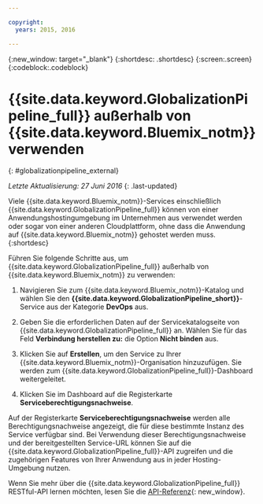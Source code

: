 ```yaml
---

copyright:
  years: 2015, 2016

---
```


{:new_window: target="_blank"}
{:shortdesc: .shortdesc}
{:screen:.screen}
{:codeblock:.codeblock}

# {{site.data.keyword.GlobalizationPipeline_full}} außerhalb von {{site.data.keyword.Bluemix_notm}} verwenden
{: #globalizationpipeline_external}

*Letzte Aktualisierung: 27 Juni 2016*
{: .last-updated}

Viele {{site.data.keyword.Bluemix_notm}}-Services einschließlich {{site.data.keyword.GlobalizationPipeline_full}} können von einer Anwendungshostingumgebung im Unternehmen aus verwendet werden oder sogar von einer anderen Cloudplattform, ohne dass die Anwendung auf {{site.data.keyword.Bluemix_notm}} gehostet werden muss.
{:shortdesc}

Führen Sie folgende Schritte aus, um {{site.data.keyword.GlobalizationPipeline_full}} außerhalb von {{site.data.keyword.Bluemix_notm}} zu verwenden: 

1. Navigieren Sie zum {{site.data.keyword.Bluemix_notm}}-Katalog und wählen Sie den **{{site.data.keyword.GlobalizationPipeline_short}}**-Service aus der Kategorie **DevOps** aus. 

2. Geben Sie die erforderlichen Daten auf der Servicekatalogseite von {{site.data.keyword.GlobalizationPipeline_full}} an. Wählen Sie für das Feld **Verbindung herstellen zu:** die Option **Nicht binden** aus.

3. Klicken Sie auf **Erstellen**, um den Service zu Ihrer {{site.data.keyword.Bluemix_notm}}-Organisation hinzuzufügen. Sie werden zum {{site.data.keyword.GlobalizationPipeline_full}}-Dashboard weitergeleitet.

4. Klicken Sie im Dashboard auf die Registerkarte **Serviceberechtigungsnachweise**.  

Auf der Registerkarte **Serviceberechtigungsnachweise** werden alle Berechtigungsnachweise angezeigt, die für diese bestimmte Instanz des Service verfügbar sind. Bei Verwendung dieser Berechtigungsnachweise und der bereitgestellten Service-URL können Sie auf die {{site.data.keyword.GlobalizationPipeline_full}}-API zugreifen und die zugehörigen Features von Ihrer Anwendung aus in jeder Hosting-Umgebung nutzen. 

Wenn Sie mehr über die {{site.data.keyword.GlobalizationPipeline_full}} RESTful-API lernen möchten, lesen Sie die [API-Referenz](https://gp-rest.ng.bluemix.net/translate/swagger/index.html){: new_window}.
